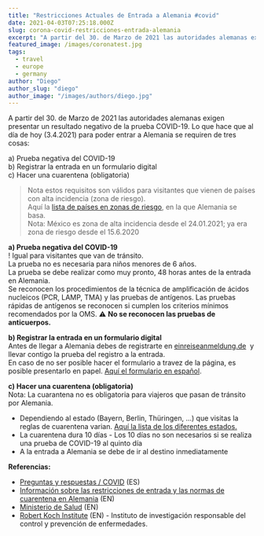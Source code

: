 ```yaml
---
title: "Restricciones Actuales de Entrada a Alemania #covid"
date: 2021-04-03T07:25:18.000Z
slug: corona-covid-restricciones-entrada-alemania
excerpt: "A partir del 30. de Marzo de 2021 las autoridades alemanas exigen presentar un resultado negativo de la prueba COVID-19. Lo que hace que al día de hoy (3.4.2021..."
featured_image: /images/coronatest.jpg
tags:
  - travel
  - europe
  - germany
author: "Diego"
author_slug: "diego"
author_image: "/images/authors/diego.jpg"
---
```


A partir del 30. de Marzo de 2021 las autoridades alemanas exigen presentar un resultado negativo de la prueba COVID-19. Lo que hace que al día de hoy (3.4.2021) para poder entrar a Alemania se requiren de tres cosas:  
  
a) Prueba negativa del COVID-19  
b) Registrar la entrada en un formulario digital  
c) Hacer una cuarentena (obligatoria)

> Nota estos requisitos son válidos para visitantes que vienen de países con alta incidencia (zona de riesgo).  
> Aquí la [lista de países en zonas de riesgo](https://www.rki.de/DE/Content/InfAZ/N/Neuartiges_Coronavirus/Transport/Archiv_Risikogebiete/Risikogebiete_aktuell_en.pdf?__blob=publicationFile), en la que Alemania se basa.  
> Nota: México es zona de alta incidencia desde el 24.01.2021; ya era zona de riesgo desde el 15.6.2020

**a) Prueba negativa del COVID-19**  
! Igual para visitantes que van de tránsito.  
La prueba no es necesaria para niños menores de 6 años.  
La prueba se debe realizar como muy pronto, 48 horas antes de la entrada en Alemania.  
Se reconocen los procedimientos de la técnica de amplificación de ácidos nucleicos (PCR, LAMP, TMA) y las pruebas de antígenos. Las pruebas rápidas de antígenos se reconocen si cumplen los criterios mínimos recomendados por la OMS. ⚠️ **No se reconocen las pruebas de anticuerpos.**

**b) Registrar la entrada en un formulario digital**  
Antes de llegar a Alemania debes de registrarte en [einreiseanmeldung.de](https://einreiseanmeldung.de/#/)  y llevar contigo la prueba del registro a la entrada.  
En caso de no ser posible hacer el formulario a travez de la página, es posible presentarlo en papel. [Aquí el formulario en español](https://www.auswaertiges-amt.de/blob/2415556/92633881524ecb93392da1f5048a5fcd/ersatzmitteilung-einreise---es-data.pdf).

**c) Hacer una cuarentena (obligatoria)**  
Nota: La cuarantena no es obligatoria para viajeros que pasan de tránsito por Alemania.

*   Dependiendo al estado (Bayern, Berlin, Thüringen, ...) que visitas la reglas de cuarentena varian. [Aquí la lista de los diferentes estados.](https://www.auswaertiges-amt.de/de/quarantaene-einreise/2371468?openAccordionId=item-2415598-1-panel#2)
*   La cuarentena dura 10 días - Los 10 días no son necesarios si se realiza una prueba de COVID-19 al quinto día
*   A la entrada a Alemania se debe de ir al destino inmediatamente

**Referencias:**

*   [Preguntas y respuestas / COVID](https://www.bundesgesundheitsministerium.de/fileadmin/Dateien/3_Downloads/C/Coronavirus/FAQs_Reise/Spanisch_FAQ_Test-Quarantaene.pdf) (ES)
*   [Información sobre las restricciones de entrada y las normas de cuarentena en Alemania](https://www.auswaertiges-amt.de/en/coronavirus/2317268) (EN)
*   [Ministerio de Salud](https://www.bundesgesundheitsministerium.de/coronavirus/current-information-for-travellers.html) (EN)
*   [Robert Koch Institute](https://www.rki.de/EN/Home/homepage_node.html) (EN) - Instituto de investigación responsable del control y prevención de enfermedades.